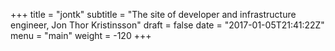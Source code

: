 +++
title = "jontk"
subtitle = "The site of developer and infrastructure engineer, Jon Thor Kristinsson"
draft = false
date = "2017-01-05T21:41:22Z"
menu = "main"
weight = -120
+++
